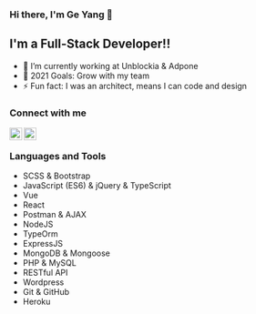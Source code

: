 ### Hi there, I'm Ge Yang 👋

## I'm a Full-Stack Developer!! ##

- 🌱 I’m currently working at Unblockia & Adpone
- 🥅 2021 Goals: Grow with my team
- ⚡ Fun fact: I was an architect, means I can code and design

### Connect with me ###

[<img align="left" alt="codeSTACKr | LinkedIn" width="22px" src="https://cdn.jsdelivr.net/npm/simple-icons@v3/icons/linkedin.svg" />][linkedin]



[<img align="left" alt="codeSTACKr | Instagram" width="22px" src="https://cdn.jsdelivr.net/npm/simple-icons@v3/icons/instagram.svg" />][instagram]



<br/>

### Languages and Tools ###

- SCSS & Bootstrap
- JavaScript (ES6) & jQuery & TypeScript
- Vue
- React
- Postman & AJAX
- NodeJS
- TypeOrm
- ExpressJS
- MongoDB & Mongoose
- PHP & MySQL
- RESTful API
- Wordpress
- Git & GitHub
- Heroku


[linkedin]: https://www.linkedin.com/in/yang-ge-bcn/
[instagram]: https://www.instagram.com/ohhyangyang/

